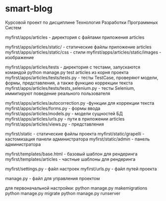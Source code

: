 ﻿# smart-blog
Курсовой проект по дисциплине Технология Разработки Программных Систем


myfirst/apps/articles - директория с файлами приложения articles

myfirst/apps/articles/static/ - статические файлы приложение articles
myfirst/apps/articles/static/css - стили
myfirst/apps/articles/static/images - изображение

myfirst/apps/articles/tests - директория с тестами, запускаются командой python manage.py test articles из корня проекта
myfirst/apps/articles/tests/tests.py - тесты TestCase, проверяют модели, формы, представления, а также функцию коррекции текста
myfirst/apps/articles/tests/tests_selenium.py - тесты Selenium, иммитируют поведение реального пользователя

myfirst/apps/articles/autocorrection.py -функции для коррекции текста
myfirst/apps/articles/forms.py - формы ввода
myfirst/apps/articles/models.py - модели сущностей БД
myfirst/apps/articles/urls.py - пути в приложении articles
myfirst/apps/articles/views.py - представления

myfirst/static - статические файлы проекта
myfirst/static/grapelli - кастомизация панели администратора
myfirst/static/admin - панель администратора

myfirst/templates/base.html - базовый шаблон для рендеринга
myfirst/templates/articles - частные шаблоны для рендеринга

myfirst/settings.py - файл настроек
myfirst/urls.py - файл путей проекта

manage.py - файл для управления проектом

для первоначальной настройки:
python manage.py makemigrations
python manage.py migrate
python manage.py runserver

